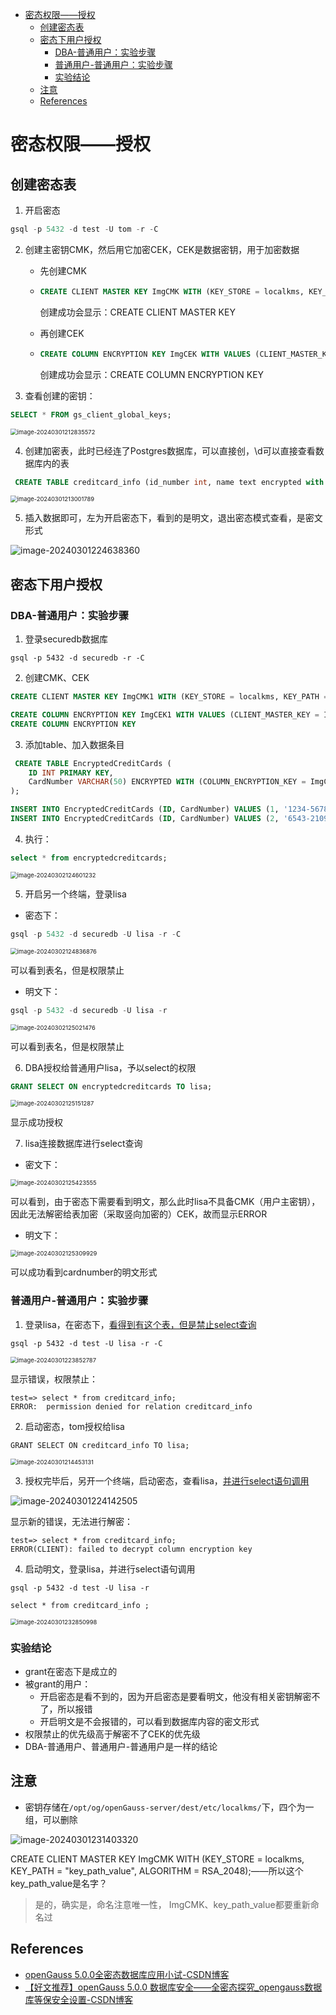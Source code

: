 - [密态权限——授权](#密态权限授权)
  - [创建密态表](#创建密态表)
  - [密态下用户授权](#密态下用户授权)
    - [DBA-普通用户：实验步骤](#dba-普通用户实验步骤)
    - [普通用户-普通用户：实验步骤](#普通用户-普通用户实验步骤)
    - [实验结论](#实验结论)
  - [注意](#注意)
  - [References](#references)


# 密态权限——授权

## 创建密态表

1. 开启密态

```SQL
gsql -p 5432 -d test -U tom -r -C
```

2. 创建主密钥CMK，然后用它加密CEK，CEK是数据密钥，用于加密数据

   - 先创建CMK

   - ```sql
     CREATE CLIENT MASTER KEY ImgCMK WITH (KEY_STORE = localkms, KEY_PATH = "key_path_value", ALGORITHM = RSA_2048);
     ```

     创建成功会显示：CREATE CLIENT MASTER KEY

   - 再创建CEK

   - ```sql
     CREATE COLUMN ENCRYPTION KEY ImgCEK WITH VALUES (CLIENT_MASTER_KEY = ImgCMK, ALGORITHM = AEAD_AES_256_CBC_HMAC_SHA256);
     ```

     创建成功会显示：CREATE COLUMN ENCRYPTION KEY

3. 查看创建的密钥：

```sql
SELECT * FROM gs_client_global_keys;
```

<img src="密态权限.assets/image-20240301212835572.png" alt="image-20240301212835572" style="zoom:67%;" />

4. 创建加密表，此时已经连了Postgres数据库，可以直接创，\d可以直接查看数据库内的表

```sql
 CREATE TABLE creditcard_info (id_number int, name text encrypted with (column_encryption_key = ImgCEK, encryption_type = DETERMINISTIC),credit_card  varchar(19) encrypted with (column_encryption_key = ImgCEK, encryption_type = DETERMINISTIC));
```

<img src="密态权限.assets/image-20240301213001789.png" alt="image-20240301213001789" style="zoom:67%;" />

5. 插入数据即可，左为开启密态下，看到的是明文，退出密态模式查看，是密文形式

![image-20240301224638360](密态权限.assets/image-20240301224638360.png)

## 密态下用户授权

### DBA-普通用户：实验步骤

1. 登录securedb数据库

```
gsql -p 5432 -d securedb -r -C
```

2. 创建CMK、CEK

```sql
CREATE CLIENT MASTER KEY ImgCMK1 WITH (KEY_STORE = localkms, KEY_PATH = "key_path_value1", ALGORITHM = RSA_2048);
```

```sql
CREATE COLUMN ENCRYPTION KEY ImgCEK1 WITH VALUES (CLIENT_MASTER_KEY = ImgCMK1, ALGORITHM = AEAD_AES_256_CBC_HMAC_SHA256);
CREATE COLUMN ENCRYPTION KEY
```

3. 添加table、加入数据条目

```sql
 CREATE TABLE EncryptedCreditCards (
    ID INT PRIMARY KEY,
    CardNumber VARCHAR(50) ENCRYPTED WITH (COLUMN_ENCRYPTION_KEY = ImgCEK1, encryption_type = DETERMINISTIC)
);
```

```sql
INSERT INTO EncryptedCreditCards (ID, CardNumber) VALUES (1, '1234-5678-9012-3456');
INSERT INTO EncryptedCreditCards (ID, CardNumber) VALUES (2, '6543-2109-8765-4321');
```

4. 执行：

```sql
select * from encryptedcreditcards;
```

<img src="密态权限-grant.assets/image-20240302124601232.png" alt="image-20240302124601232" style="zoom:67%;" />

5. 开启另一个终端，登录lisa

- 密态下：

```sql
gsql -p 5432 -d securedb -U lisa -r -C
```

<img src="密态权限-grant.assets/image-20240302124836876.png" alt="image-20240302124836876" style="zoom:67%;" />

可以看到表名，但是权限禁止

- 明文下：

```sql
gsql -p 5432 -d securedb -U lisa -r 
```

<img src="密态权限-grant.assets/image-20240302125021476.png" alt="image-20240302125021476" style="zoom:67%;" />

可以看到表名，但是权限禁止

6. DBA授权给普通用户lisa，予以select的权限

```sql
GRANT SELECT ON encryptedcreditcards TO lisa;
```

<img src="密态权限-grant.assets/image-20240302125151287.png" alt="image-20240302125151287" style="zoom:67%;" />

显示成功授权

7. lisa连接数据库进行select查询

- 密文下：

<img src="密态权限-grant.assets/image-20240302125423555.png" alt="image-20240302125423555" style="zoom:67%;" />

可以看到，由于密态下需要看到明文，那么此时lisa不具备CMK（用户主密钥），因此无法解密给表加密（采取竖向加密的）CEK，故而显示ERROR

- 明文下：

<img src="密态权限-grant.assets/image-20240302125309929.png" alt="image-20240302125309929" style="zoom:67%;" />

  可以成功看到cardnumber的明文形式

### 普通用户-普通用户：实验步骤

1. 登录lisa，在密态下，<u>看得到有这个表，但是禁止select查询</u>

```
gsql -p 5432 -d test -U lisa -r -C
```

<img src="密态权限.assets/image-20240301223852787.png" alt="image-20240301223852787" style="zoom:67%;" />

显示错误，权限禁止：

```
test=> select * from creditcard_info;
ERROR:  permission denied for relation creditcard_info
```

2. 启动密态，tom授权给lisa

```
GRANT SELECT ON creditcard_info TO lisa;
```

<img src="密态权限.assets/image-20240301214453131.png" alt="image-20240301214453131" style="zoom:67%;" />

3. 授权完毕后，另开一个终端，启动密态，查看lisa，<u>并进行select语句调用</u>

![image-20240301224142505](密态权限.assets/image-20240301224142505.png)

显示新的错误，无法进行解密：

```
test=> select * from creditcard_info;
ERROR(CLIENT): failed to decrypt column encryption key
```

4. 启动明文，登录lisa，并进行select语句调用

```
gsql -p 5432 -d test -U lisa -r
```

```
select * from creditcard_info ;
```

<img src="密态权限.assets/image-20240301232850998.png" alt="image-20240301232850998" style="zoom:67%;" />

### 实验结论

- grant在密态下是成立的
- 被grant的用户：
  - 开启密态是看不到的，因为开启密态是要看明文，他没有相关密钥解密不了，所以报错
  - 开启明文是不会报错的，可以看到数据库内容的密文形式
- 权限禁止的优先级高于解密不了CEK的优先级
- DBA-普通用户、普通用户-普通用户是一样的结论

## 注意

- 密钥存储在`/opt/og/openGauss-server/dest/etc/localkms/`下，四个为一组，可以删除

![image-20240301231403320](密态权限.assets/image-20240301231403320.png)

CREATE CLIENT MASTER KEY ImgCMK WITH (KEY_STORE = localkms, KEY_PATH = "key_path_value", ALGORITHM = RSA_2048);——所以这个key_path_value是名字？

> 是的，确实是，命名注意唯一性， ImgCMK、key_path_value都要重新命名过

## References

- [openGauss 5.0.0全密态数据库应用小试-CSDN博客](https://blog.csdn.net/GaussDB/article/details/136184131)
- [【好文推荐】openGauss 5.0.0 数据库安全——全密态探究_opengauss数据库等保安全设置-CSDN博客](https://blog.csdn.net/renxyz/article/details/133275201)
